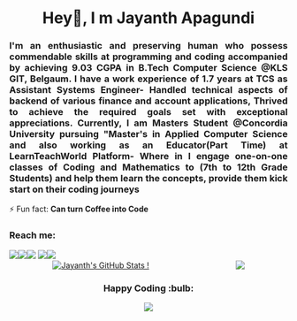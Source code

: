 <h1 align="center">Hey👋, I m Jayanth Apagundi</h1>
 
<h3 align="justify">I'm an enthusiastic and preserving human who possess commendable skills at programming and coding accompanied by achieving 9.03 CGPA in B.Tech Computer Science @KLS GIT, Belgaum. I have a work experience of 1.7 years at TCS as Assistant Systems Engineer- Handled technical aspects of backend of various finance and account applications, Thrived to achieve the required goals set with exceptional appreciations. Currently, I am <b> Masters Student @Concordia University pursuing "Master's in Applied Computer Science </b> and also working as an Educator(Part Time) at LearnTeachWorld Platform- Where in I engage one-on-one classes of Coding and Mathematics to (7th to 12th Grade Students) and help them learn the concepts, provide them kick start on their coding journeys </h3> 

⚡ Fun fact: **Can turn Coffee into Code**

<h3>Reach me:</h3> 
<a href="mailto:apagundijayanth1999@gmail.com"><img src="https://img.icons8.com/fluent/48/000000/gmail.png"/></a><a href="https://www.linkedin.com/in/jayanthapagundi/"><img src="https://img.icons8.com/color/48/000000/linkedin.png"/></a><a href="https://www.instagram.com/jayanth_apagundi/"><img src="https://img.icons8.com/fluent/48/000000/instagram-new.png"/></a> <a href="https://twitter.com/JayanthApagundi"><img src="https://img.icons8.com/fluent/48/000000/twitter.png"/></a><a href="https://www.facebook.com/apagundi.jayanth/"><img src="https://img.icons8.com/fluent/48/000000/facebook-new.png"/></a> 


<!--<div align="center">
 <a href="https://github.com/JayanthApagundi">
  <img align="center" src="https://github-readme-stats.vercel.app/api?username=JayanthApagundi&show_icons=true&theme=transparent" alt="Jayanth's GitHub Stats !">
 </a>
</div>

<div align="center">
 <a href="https://github.com/JayanthApagundi/github-readme-stats"><img align="center" src="https://github-readme-stats.vercel.app/api/top-langs/?username=JayanthApagundi&layout=compact&theme=buefy&hide_border=true" /></a>
</div>
</div> -->

<div style="display: flex; justify-content: space-around;">
    <div>
        <div align="left">
            <a href="https://github.com/JayanthApagundi">
                <img align="center" src="https://github-readme-stats.vercel.app/api?username=JayanthApagundi&show_icons=true&theme=transparent" alt="Jayanth's GitHub Stats !">
            </a>
        </div>
    </div>
    <div>
        <div align="right">
            <a href="https://github.com/JayanthApagundi/github-readme-stats"><img align="center" src="https://github-readme-stats.vercel.app/api/top-langs/?username=JayanthApagundi&layout=compact&theme=buefy&hide_border=true" /></a>
        </div>
    </div>
</div>


<h3 align="center"> <b> Happy Coding </b> :bulb: </h3> 

<div align="center">
<a href="https://www.hackerrank.com/Jayanth_Apagundi">
 <img src="https://img.icons8.com/windows/32/000000/hackerrank.png"/>
</a>
</div> 


























